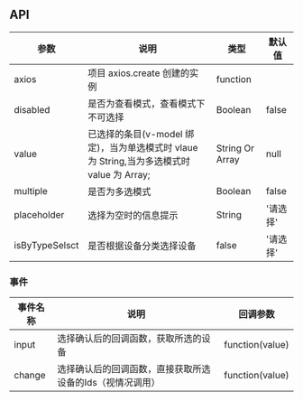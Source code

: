 ## API

| 参数  | 说明                         | 类型     | 默认值 |
| ----- | ---------------------------- | -------- | ------ |
| axios | 项目 axios.create 创建的实例 | function |
| disabled | 是否为查看模式，查看模式下不可选择 | Boolean | false |
| value | 已选择的条目(v-model 绑定)，当为单选模式时 vlaue 为 String,当为多选模式时 value 为 Array; | String Or Array | null |
| multiple | 是否为多选模式 | Boolean | false |
| placeholder | 选择为空时的信息提示 | String | '请选择' |
| isByTypeSelsct | 是否根据设备分类选择设备 | false | '请选择' |
### 事件

| 事件名称 | 说明                       | 回调参数        |
| -------- | -------------------------- | --------------- |
| input  | 选择确认后的回调函数，获取所选的设备 | function(value) |
| change  | 选择确认后的回调函数，直接获取所选设备的Ids（视情况调用） | function(value) |